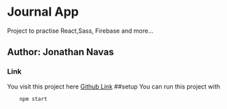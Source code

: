 # Journal App

Project to practise React,Sass, Firebase and more...
## Author: Jonathan Navas
### Link
You visit this project here [Github Link](https://jonathannavas.github.io/reactJS-journal-app/)
##setup
You can run this project with 
```
    npm start
```
